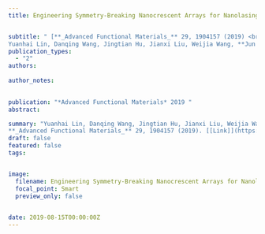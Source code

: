 ```yaml
---
title: Engineering Symmetry-Breaking Nanocrescent Arrays for Nanolasing


subtitle: " [**_Advanced Functional Materials_** 29, 1904157 (2019) <br> 
Yuanhai Lin, Danqing Wang, Jingtian Hu, Jianxi Liu, Weijia Wang, **Jun Guan**, Richard D. Schaller, Teri W. Odom* ](https://onlinelibrary.wiley.com/doi/full/10.1002/adfm.201904157?saml_referrer)"
publication_types:
  - "2"
authors: 
  
author_notes:
  

publication: "*Advanced Functional Materials* 2019 "
abstract: 

summary: "Yuanhai Lin, Danqing Wang, Jingtian Hu, Jianxi Liu, Weijia Wang, **Jun Guan**, Richard D. Schaller, Teri W. Odom*  <br>
**_Advanced Functional Materials_** 29, 1904157 (2019). [[Link]](https://onlinelibrary.wiley.com/doi/full/10.1002/adfm.201904157?saml_referrer)"
draft: false
featured: false
tags:


image:
  filename: Engineering Symmetry-Breaking Nanocrescent Arrays for Nanolasing.jpg
  focal_point: Smart
  preview_only: false

 
date: 2019-08-15T00:00:00Z
---
```







